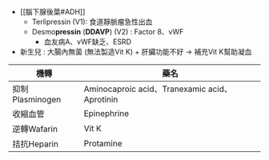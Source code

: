 -  [[腦下腺後葉#ADH]]
	- Terlipressin (V1): 食道靜脈瘤急性出血
	- Desmo**pressin** (**DDAVP**) (V2) : Factor 8、vWF
		- 血友病A、vWF缺乏、ESRD
- 新生兒 : 大腸內無菌 (無法製造Vit K) + 肝臟功能不好 -> 補充Vit K幫助凝血

| 機轉            | 藥名                                          |
|-----------------|-----------------------------------------------|
| 抑制Plasminogen | Aminocaproic acid、Tranexamic acid、Aprotinin |
| 收縮血管        | Epinephrine                                   |
| 逆轉Wafarin     | Vit K                                         |
| 拮抗Heparin     | Protamine                                     |